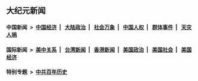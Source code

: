 ## 大纪元新闻

#### 中国新闻 &nbsp;>&nbsp; [中国经济](indexes/ncid283/README.md?10310845) &nbsp;| &nbsp; [大陆政治](indexes/ncid277/README.md?10310845) &nbsp;| &nbsp; [社会万象](indexes/ncid282/README.md?10310845) &nbsp;| &nbsp; [中国人权](indexes/ncid278/README.md?10310845) &nbsp;| &nbsp; [群体事件](indexes/ncid279/README.md?10310845) &nbsp;| &nbsp; [天灾人祸](indexes/ncid280/README.md?10310845)

#### 国际新闻 &nbsp;>&nbsp; [美中关系](indexes/nf1412576/README.md?10310845) &nbsp;| &nbsp; [台湾新闻](indexes/ncid1349361/README.md?10310845) &nbsp;| &nbsp; [香港新闻](indexes/ncid1349362/README.md?10310845) &nbsp;| &nbsp; [美国政治](indexes/ncid1078159/README.md?10310845) &nbsp;| &nbsp; [美国社会](indexes/ncid1078160/README.md?10310845) &nbsp;| &nbsp; [美国经济](indexes/ncid1078158/README.md?10310845)

#### 特别专题 &nbsp;>&nbsp; [中共百年历史](https://github.com/epoch-news/epoch-special/blob/master/README.md?10310845)  
